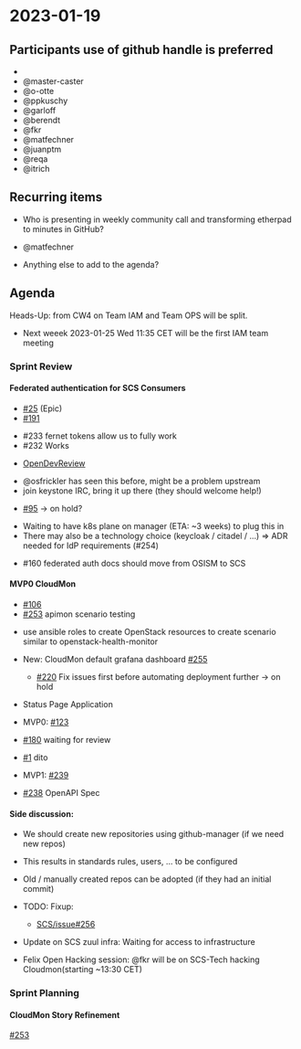# 2023-01-19
## Participants  use of github handle is preferred
*
* @master-caster
* @o-otte
* @ppkuschy
* @garloff
* @berendt
* @fkr
* @matfechner
* @juanptm
* @reqa
* @itrich

## Recurring items
* Who is presenting in weekly community call and transforming etherpad 
  to minutes in GitHub?
* @matfechner

* Anything else to add to the agenda?

## Agenda

Heads-Up: from CW4 on Team IAM and Team OPS will be split.
- Next weeek 2023-01-25 Wed 11:35 CET will be the first IAM team meeting

### Sprint Review

#### Federated authentication for SCS Consumers

* [#25](https://github.com/SovereignCloudStack/issues/issues/25) (Epic)
* [#191](https://github.com/SovereignCloudStack/issues/issues/191)
-  #233 fernet tokens allow us to fully work
-  #232 Works
*  [OpenDevReview](https://zuul.opendev.org/t/openstack/build/c35dad8e0d624af8943ed13a4aa68b90)
- @osfrickler has seen this before, might be a problem upstream
- join keystone IRC, bring it up there (they should welcome help!)
* [#95](https://github.com/SovereignCloudStack/issues/issues/95) -> on hold?
- Waiting to have k8s plane on manager (ETA: ~3 weeks) to plug this in
- There may also be a technology choice (keycloak / citadel / ...) 
=> ADR needed for IdP requirements (#254)
* #160 federated auth docs should move from OSISM to SCS

#### MVP0 CloudMon

* [#106](https://github.com/SovereignCloudStack/issues/issues/106)
* [#253](https://github.com/SovereignCloudStack/issues/issues/253) apimon scenario testing
- use ansible roles to create OpenStack resources to create scenario 
  similar to openstack-health-monitor
* New: CloudMon default grafana dashboard [#255](https://github.com/SovereignCloudStack/issues/issues/255)
  -  [#220](https://github.com/SovereignCloudStack/issues/issues/220) Fix issues first before automating deployment further
      -> on hold

* Status Page Application
* MVP0: [#123](https://github.com/SovereignCloudStack/issues/issues/123)
* [#180](https://github.com/SovereignCloudStack/issues/issues/180) waiting for review
* [#1](https://github.com/SovereignCloudStack/status-page-web/issues/1) dito
* MVP1: [#239](https://github.com/SovereignCloudStack/issues/issues/239)
* [#238](https://github.com/SovereignCloudStack/issues/issues/228) OpenAPI Spec


#### Side discussion:
* We should create new repositories using github-manager (if we need new repos)
- This results in standards rules, users, ... to be configured
* Old / manually created repos can be adopted (if they had an initial commit)
* TODO: Fixup:
    - [SCS/issue#256](https://github.com/SovereignCloudStack/issues/issues/256)

* Update on SCS zuul infra: Waiting for access to infrastructure
* Felix Open Hacking session: @fkr will be on SCS-Tech hacking Cloudmon(starting ~13:30 CET)

### Sprint Planning

#### CloudMon Story Refinement

[#253](https://github.com/SovereignCloudStack/issues/issues/253)
